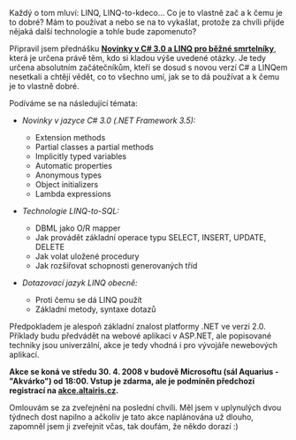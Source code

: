 <!-- dcterms:identifier = aspnetcz#198 -->
<!-- dcterms:title = Novinky v C# 3.0 a LINQ pro běžné smrtelníky -->
<!-- dcterms:abstract = Každý o tom mluví: LINQ, LINQ-to-kdeco... Co je to vlastně zač a k čemu je to dobré? Mám to používat a nebo se na to vykašlat, protože za chvíli přijde nějaká další technologie a tohle bude zapomenuto? Připravil jsem přednášku, která je určena právě těm, kdo si kladou výše uvedené otázky. -->
<!-- np9:categoryId = 6 -->
<!-- x4w:category = Akce a události -->
<!-- np9:authorId = 1 -->
<!-- np9:authorEmail = michal.valasek@altairis.cz -->
<!-- dcterms:creator = Michal Altair Valášek -->
<!-- dcterms:created = 2008-04-26T19:37:20.193+02:00 -->
<!-- dcterms:dateAccepted = 2008-04-26T19:37:20.193+02:00 -->

Každý o tom mluví: LINQ, LINQ-to-kdeco... Co je to vlastně zač a k čemu je to dobré? Mám to používat a nebo se na to vykašlat, protože za chvíli přijde nějaká další technologie a tohle bude zapomenuto?

Připravil jsem přednášku **[Novinky v C# 3.0 a LINQ pro běžné smrtelníky](http://akce.altairis.cz/Events/178.aspx)**, která je určena právě těm, kdo si kladou výše uvedené otázky. Je tedy určena absolutním začátečníkům, kteří se dosud s novou verzí C# a LINQem nesetkali a chtějí vědět, co to všechno umí, jak se to dá používat a k čemu je to vlastně dobré.

Podíváme se na následující témata:

*   *Novinky v jazyce C# 3.0 (.NET Framework 3.5):*       

    *   Extension methods 
    *   Partial classes a partial methods 
    *   Implicitly typed variables 
    *   Automatic properties 
    *   Anonymous types 
    *   Object initializers 
    *   Lambda expressions    
*   *Technologie LINQ-to-SQL:*       

    *   DBML jako O/R mapper 
    *   Jak provádět základní operace typu SELECT, INSERT, UPDATE, DELETE 
    *   Jak volat uložené procedury 
    *   Jak rozšiřovat schopnosti generovaných tříd    
*   *Dotazovací jazyk LINQ obecně:*       

    *   Proti čemu se dá LINQ použít 
    *   Základní metody, syntaxe dotazů      

Předpokladem je alespoň základní znalost platformy .NET ve verzi 2.0. Příklady budu předvádět na webové aplikaci v ASP.NET, ale popisované techniky jsou univerzální, akce je tedy vhodná i pro vývojáře newebových aplikací.

**Akce se koná ve středu 30. 4. 2008 v budově Microsoftu (sál Aquarius - "Akvárko") od 18:00. Vstup je zdarma, ale je podmíněn předchozí registrací na [akce.altairis.cz](http://akce.altairis.cz/Events/178.aspx).**

Omlouvám se za zveřejnění na poslední chvíli. Měl jsem v uplynulých dvou týdnech dost napilno a ačkoliv je tato akce naplánována už dlouho, zapomněl jsem ji zveřejnit včas, tak doufám, že někdo dorazí :)